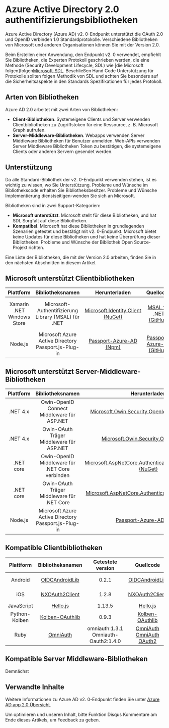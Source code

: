 <properties
   pageTitle="Azure Active Directory 2.0 authentifizierungsbibliotheken | Microsoft Azure"
   description="Kompatible Clientbibliotheken und Middleware Serverbibliotheken verknüpfte Bibliothek, Quelle und Samples Links für Azure Active Directory v2. 0-Endpunkt."
   services="active-directory"
   documentationCenter=""
   authors="skwan"
   manager="mbaldwin"
   editor=""/>

<tags
   ms.service="active-directory"
   ms.devlang="na"
   ms.topic="article"
   ms.tgt_pltfrm="na"
   ms.workload="identity"
   ms.date="09/30/2016"
   ms.author="skwan;bryanla"/>


# <a name="azure-active-directory-v20-authentication-libraries"></a>Azure Active Directory 2.0 authentifizierungsbibliotheken
Azure Active Directory (Azure AD) v2. 0-Endpunkt unterstützt die OAuth 2.0 und OpenID verbinden 1.0 Standardprotokolle. Verschiedene Bibliotheken von Microsoft und anderen Organisationen können Sie mit der Version 2.0.

Beim Erstellen einer Anwendung, den Endpunkt v2. 0 verwendet, empfiehlt Sie Bibliotheken, die Experten Protokoll geschrieben werden, die eine Methode (Security Development Lifecycle, SDL) wie [die Microsoft folgen]folgen[Microsoft-SDL]. Beschließen Hand Code Unterstützung für Protokolle sollten folgen Methodik von SDL und achten Sie besonders auf die Sicherheitsaspekte in den Standards Spezifikationen für jedes Protokoll.

## <a name="types-of-libraries"></a>Arten von Bibliotheken

Azure AD 2.0 arbeitet mit zwei Arten von Bibliotheken:

- **Client-Bibliotheken**. Systemeigene Clients und Server verwenden Clientbibliotheken zu Zugriffstoken für eine Ressource, z. B. Microsoft Graph aufrufen.
- **Server-Middleware-Bibliotheken**. Webapps verwenden Server Middleware Bibliotheken für Benutzer anmelden. Web-APIs verwenden Server Middleware Bibliotheken Token zu bestätigen, die systemeigene Clients oder anderen Servern gesendet werden.

## <a name="library-support"></a>Unterstützung
Da alle Standard-Bibliothek der v2. 0-Endpunkt verwenden stehen, ist es wichtig zu wissen, wo Sie Unterstützung. Probleme und Wünsche im Bibliothekscode erhalten Sie Bibliotheksbesitzer. Probleme und Wünsche Implementierung dienstseitigen-wenden Sie sich an Microsoft.

Bibliotheken sind in zwei Support-Kategorien:

- **Microsoft unterstützt**. Microsoft stellt für diese Bibliotheken, und hat SDL Sorgfalt auf diese Bibliotheken.
- **Kompatibel**. Microsoft hat diese Bibliotheken in grundlegenden Szenarien getestet und bestätigt mit v2. 0-Endpunkt. Microsoft bietet keine Updates für diese Bibliotheken und hat keine Überprüfung dieser Bibliotheken. Probleme und Wünsche der Bibliothek Open Source-Projekt richten.

Eine Liste der Bibliotheken, die mit der Version 2.0 arbeiten, finden Sie in den nächsten Abschnitten in diesem Artikel.

## <a name="microsoft-supported-client-libraries"></a>Microsoft unterstützt Clientbibliotheken
| Plattform| Bibliotheksnamen| Herunterladen | Quellcode | Beispiel |
| :-: | :-: | :-: | :-: | :-: |
| Xamarin .NET Windows Store | Microsoft-Authentifizierung Library (MSAL) für .NET | [Microsoft.Identity.Client (NuGet)][ClientLib-NET-Lib] | [MSAL für .NET (GitHub)][ClientLib-NET-Repo] | [Beispiel für Windows desktop native client][ClientLib-NET-Sample] |
| Node.js | Microsoft Azure Active Directory Passport.js-Plug-in | [Passport-Azure-AD (Npm)][ClientLib-Node-Lib] | [Passport-Azure-AD (GitHub)][ClientLib-Node-Repo] | Demnächst |

<!--- COMMENTING OUT UNTIL THEY ARE READY
| iOS, Mac | Microsoft Authentication Library (MSAL) for ObjC | In development | In development | In development |
| Android | Microsoft Authentication Library (MSAL) for Android | In development | In development | In development |
| JavaScript | Microsoft Authentication Library (MSAL) for JavaScript | In development | In development | In development |
 -->

## <a name="microsoft-supported-server-middleware-libraries"></a>Microsoft unterstützt Server-Middleware-Bibliotheken
| Plattform| Bibliotheksnamen| Herunterladen | Quellcode | Beispiel |
| :-: | :-: | :-: | :-: | :-: |
| .NET 4.x | Owin-OpenID Connect Middleware für ASP.NET | [Microsoft.Owin.Security.OpenIdConnect (NuGet)][ServerLib-Net4-Owin-Oidc-Lib] | [Katana-Projekt (CodePlex)][ServerLib-Net4-Owin-Oidc-Repo] | [Beispiel für Web app][ServerLib-Net4-Owin-Oidc-Sample] |
| .NET 4.x | Owin-OAuth Träger Middleware für ASP.NET | [Microsoft.Owin.Security.OAuth (NuGet)][ServerLib-Net4-Owin-Oauth-Lib] | [Katana-Projekt (CodePlex)][ServerLib-Net4-Owin-Oauth-Repo] | [Web-API-Beispiel][ServerLib-Net4-Owin-Oauth-Sample] |
| .NET core | Owin-OpenID Middleware für .NET Core verbinden | [Microsoft.AspNetCore.Authentication.OpenIdConnect (NuGet)][ServerLib-NetCore-Owin-Oidc-Lib] | [ASP.NET Security (GitHub)][ServerLib-NetCore-Owin-Oidc-Repo] | [Beispiel für Web app][ServerLib-NetCore-Owin-Oidc-Sample] |
| .NET core | Owin-OAuth Träger Middleware für .NET Core | [Microsoft.AspNetCore.Authentication.OAuth (NuGet)][ServerLib-NetCore-Owin-Oauth-Lib] | [ASP.NET Security (GitHub)][ServerLib-NetCore-Owin-Oauth-Repo] | Demnächst |
| Node.js | Microsoft Azure Active Directory Passport.js-Plug-in | [Passport-Azure-AD (Npm)][ServerLib-Node-Lib] | [Passport-Azure-AD (GitHub)][ServerLib-Node-Repo] | [Beispiel für Web app][ServerLib-Node-Sample] |
<!--- COMMENTING UNTIL SAMPLE IS AVAILABLE
| .NET 4.x, .NET Core | JSON Web Token Handler for .NET | [System.IdentityModel.Tokens.Jwt (NuGet)][ServerLib-Net-Jwt-Lib] | [Azure AD identity model extensions for .NET (GitHub)][ServerLib-Net-Jwt-Repo] | Coming soon |
--->
## <a name="compatible-client-libraries"></a>Kompatible Clientbibliotheken
| Plattform| Bibliotheksnamen | Getestete version | Quellcode | Beispiel |
| :-: | :-: | :-: | :-: | :-: |
| Android | [OIDCAndroidLib](https://github.com/kalemontes/OIDCAndroidLib/wiki) | 0.2.1 | [OIDCAndroidLib](https://github.com/kalemontes/OIDCAndroidLib) | [Systemeigene app-Beispiel](active-directory-v2-devquickstarts-android.md) |
| iOS | [NXOAuth2Client](https://github.com/nxtbgthng/OAuth2Client) | 1.2.8 | [NXOAuth2Client](https://github.com/nxtbgthng/OAuth2Client) | [Systemeigene app-Beispiel](active-directory-v2-devquickstarts-ios.md)|
| JavaScript | [Hello.js](https://adodson.com/hello.js/) | 1.13.5 | [Hello.js](https://github.com/MrSwitch/hello.js) | Demnächst |
| Python-Kolben | [Kolben-OAuthlib](https://github.com/lepture/flask-oauthlib) | 0.9.3 | [Kolben-OAuthlib](https://github.com/lepture/flask-oauthlib) | Demnächst |
| Ruby | [OmniAuth](https://github.com/omniauth/omniauth/wiki) | omniauth:1.3.1</br>Omniauth-Oauth2:1.4.0 | [OmniAuth](https://github.com/omniauth/omniauth)</br>[OmniAuth OAuth2](https://github.com/intridea/omniauth-oauth2) | Demnächst |
<!--- REMOVING BRANDON'S FOR NOW
|  |  |  |  |  |
| Android | [OAuth2 Client](https://github.com/wuman/android-oauth-client) |   | [OAuth2 Client](https://github.com/wuman/android-oauth-client)  | Coming soon  |
| Java | [WSO2 Identity Server](https://docs.wso2.com/display/IS500/Introducing+the+Identity+Server) | [Version 5.2.0](http://wso2.com/products/identity-server/) | [Source](https://docs.wso2.com/display/IS500/Building+from+Source) | [Samples index](https://docs.wso2.com/display/IS500/Samples)  |
| Java | [Java Gluu Server](https://gluu.org/docs/) |   | [oxAuth](https://github.com/GluuFederation/oxAuth)  | Coming soon |
| Node.js | [NPM passport-openidconnect](https://www.npmjs.com/package/passport-openidconnect) | 0.0.1  | [Passport-OpenID Connect](https://github.com/jaredhanson/passport-openidconnect) | Coming soon  |
| PHP | [OpenID Connect Basic Client](https://github.com/jumbojett/OpenID-Connect-PHP) |   | [OpenID Connect Basic Client](https://github.com/jumbojett/OpenID-Connect-PHP)  | Coming soon  |
-->

## <a name="compatible-server-middleware-libraries"></a>Kompatible Server Middleware-Bibliotheken
Demnächst

## <a name="related-content"></a>Verwandte Inhalte
Weitere Informationen zu Azure AD v2. 0-Endpunkt finden Sie unter [Azure AD app 2.0 Übersicht][AAD-App-Model-V2-Overview].

Um optimieren und unseren Inhalt, bitte Funktion Disqus Kommentare am Ende dieses Artikels, um Feedback zu geben.

<!--Image references-->

<!--Reference style links -->
[AAD-App-Model-V2-Overview]: active-directory-appmodel-v2-overview.md
[ClientLib-NET-Lib]: http://www.nuget.org/packages/Microsoft.Identity.Client
[ClientLib-NET-Repo]: https://github.com/AzureAD/microsoft-authentication-library-for-dotnet
[ClientLib-NET-Sample]: active-directory-v2-devquickstarts-wpf.md
[ClientLib-Node-Lib]: https://www.npmjs.com/package/passport-azure-ad
[ClientLib-Node-Repo]: https://github.com/AzureAD/passport-azure-ad
[ClientLib-Node-Sample]:
[ClientLib-Iosmac-Lib]:
[ClientLib-Iosmac-Repo]:
[ClientLib-Iosmac-Sample]:
[ClientLib-Android-Lib]:
[ClientLib-Android-Repo]:
[ClientLib-Android-Sample]:
[ClientLib-Js-Lib]:
[ClientLib-Js-Repo]:
[ClientLib-Js-Sample]:
[Microsoft-SDL]: http://www.microsoft.com/sdl/default.aspx
[ServerLib-Net4-Owin-Oidc-Lib]: https://www.nuget.org/packages/Microsoft.Owin.Security.OpenIdConnect/
[ServerLib-Net4-Owin-Oidc-Repo]: http://katanaproject.codeplex.com/
[ServerLib-Net4-Owin-Oidc-Sample]: active-directory-v2-devquickstarts-dotnet-web.md
[ServerLib-Net4-Owin-Oauth-Lib]: https://www.nuget.org/packages/Microsoft.Owin.Security.OAuth/
[ServerLib-Net4-Owin-Oauth-Repo]: http://katanaproject.codeplex.com/
[ServerLib-Net4-Owin-Oauth-Sample]: https://azure.microsoft.com/en-us/documentation/articles/active-directory-v2-devquickstarts-dotnet-api/
[ServerLib-Net-Jwt-Lib]: https://www.nuget.org/packages/System.IdentityModel.Tokens.Jwt
[ServerLib-Net-Jwt-Repo]: https://github.com/AzureAD/azure-activedirectory-identitymodel-extensions-for-dotnet
[ServerLib-Net-Jwt-Sample]:/
[ServerLib-NetCore-Owin-Oidc-Lib]: https://www.nuget.org/packages/Microsoft.AspNetCore.Authentication.OpenIdConnect/
[ServerLib-NetCore-Owin-Oidc-Repo]: https://github.com/aspnet/Security
[ServerLib-NetCore-Owin-Oidc-Sample]: https://github.com/Azure-Samples/active-directory-dotnet-webapp-openidconnect-aspnetcore-v2
[ServerLib-NetCore-Owin-Oauth-Lib]: https://www.nuget.org/packages/Microsoft.AspNetCore.Authentication.OAuth/
[ServerLib-NetCore-Owin-Oauth-Repo]: https://github.com/aspnet/Security
[ServerLib-NetCore-Owin-Oauth-Sample]:/
[ServerLib-Node-Lib]: https://www.npmjs.com/package/passport-azure-ad
[ServerLib-Node-Repo]: https://github.com/AzureAD/passport-azure-ad/
[ServerLib-Node-Sample]: https://azure.microsoft.com/en-us/documentation/articles/active-directory-v2-devquickstarts-node-web/
